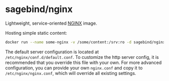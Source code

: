 # sagebind/nginx
Lightweight, service-oriented [NGINX] image.

Hosting simple static content:

```sh
docker run --name some-nginx -v /some/content:/srv:ro -d sagebind/nginx
```

The default server configuration is located at `/etc/nginx/conf.d/default.conf`. To customize the http server config, it is recommended that you override this file with your own. For more advanced configuration, you can provide your own `nginx.conf` and copy it to `/etc/nginx/nginx.conf`, which will override all existing settings.


[nginx]: http://nginx.org

